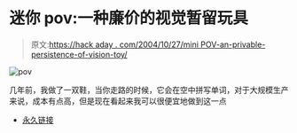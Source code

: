 # 迷你 pov:一种廉价的视觉暂留玩具

> 原文:[https://hack aday . com/2004/10/27/mini POV-an-privable-persistence-of-vision-toy/](https://hackaday.com/2004/10/27/minipov-an-inexpensive-persistence-of-vision-toy/)

![pov](../Images/055a124aa6f6457f5ac512a5590fd748.png)

几年前，我做了一双鞋，当你走路的时候，它会在空中拼写单词，对于大规模生产来说，成本有点高，但是现在看起来我可以很便宜地做到这一点

*   [永久链接](http://web.media.mit.edu/~ladyada/make/minipov/index.html)